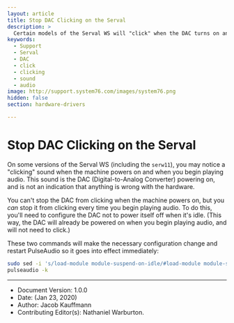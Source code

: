 ```yaml
---
layout: article
title: Stop DAC Clicking on the Serval
description: >
  Certain models of the Serval WS will "click" when the DAC turns on and off, but the frequency can be decreased.
keywords:
  - Support
  - Serval
  - DAC
  - click
  - clicking
  - sound
  - audio
image: http://support.system76.com/images/system76.png
hidden: false
section: hardware-drivers

---
```


# Stop DAC Clicking on the Serval

On some versions of the Serval WS (including the `serw11`), you may notice a "clicking" sound when the machine powers on and when you begin playing audio. This sound is the DAC (Digital-to-Analog Converter) powering on, and is not an indication that anything is wrong with the hardware.

You can't stop the DAC from clicking when the machine powers on, but you _can_ stop it from clicking every time you begin playing audio. To do this, you'll need to configure the DAC not to power itself off when it's idle. (This way, the DAC will already be powered on when you begin playing audio, and will not need to click.)

These two commands will make the necessary configuration change and restart PulseAudio so it goes into effect immediately:

```bash 
sudo sed -i 's/load-module module-suspend-on-idle/#load-module module-suspend-on-idle/' /etc/pulse/default.pa
pulseaudio -k
```


---

- Document Version: 1.0.0
- Date: (Jan 23, 2020)
- Author: Jacob Kauffmann
- Contributing Editor(s): Nathaniel Warburton.